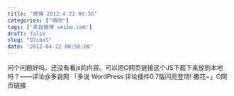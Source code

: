 ```yaml
---
title: "微博 2012.4.22 00:56"
categories: ["嘀咕"]
tags: ["来自微博 weibo.com"]
draft: false
slug: "Q7cbaS"
date: "2012-04-22 00:56:00"
---
```


<p>问个问题好吗，还没有看js的内容。可以把O网页链接这个JS下载下来放到本地吗？——评论@多说网 「多说 WordPress 评论插件0.7版闪亮登场! 撒花~」O网页链接 ​​​​</p>

